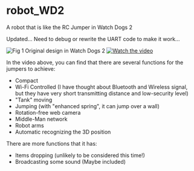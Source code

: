 # robot_WD2
A robot that is like the RC Jumper in Watch Dogs 2

Updated... Need to debug or rewrite the UART code to make it work...

![Fig 1 Original design in Watch Dogs 2](http://300-300-300-300.space/wd2.png)
[![Watch the video](https://img.youtube.com/vi/TnSIN7dAUOw/0.jpg)](https://youtu.be/TnSIN7dAUOw)

In the video above, you can find that there are several functions for the jumpers to achieve:
* Compact
* Wi-Fi Controlled (I have thought about Bluetooth and Wireless signal, but they have very short transmitting distance and low-security level)
* "Tank" moving
* Jumping (with "enhanced spring", it can jump over a wall)
* Rotation-free web camera
* Middle-Man network
* Robot arms
* Automatic recognizing the 3D position

There are more functions that it has:
* Items dropping (unlikely to be considered this time!)
* Broadcasting some sound (Maybe included)
